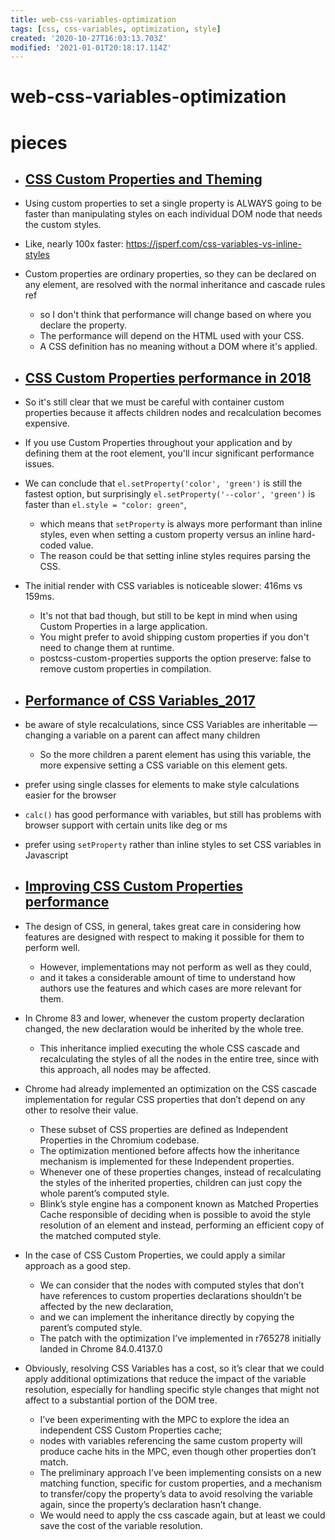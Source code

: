 ```yaml
---
title: web-css-variables-optimization
tags: [css, css-variables, optimization, style]
created: '2020-10-27T16:03:13.703Z'
modified: '2021-01-01T20:18:17.114Z'
---
```


# web-css-variables-optimization

# pieces

- ## [CSS Custom Properties and Theming](https://css-tricks.com/css-custom-properties-theming/)
- Using custom properties to set a single property is ALWAYS going to be faster than manipulating styles on each individual DOM node that needs the custom styles.
- Like, nearly 100x faster: https://jsperf.com/css-variables-vs-inline-styles

- Custom properties are ordinary properties, so they can be declared on any element, are resolved with the normal inheritance and cascade rules ref 
  - so I don't think that performance will change based on where you declare the property. 
  - The performance will depend on the HTML used with your CSS.
  - A CSS definition has no meaning without a DOM where it's applied.

- ## [CSS Custom Properties performance in 2018](https://blog.jiayihu.net/css-custom-properties-performance-in-2018/)
- So it's still clear that we must be careful with container custom properties because it affects children nodes and recalculation becomes expensive. 
- If you use Custom Properties throughout your application and by defining them at the root element, you'll incur significant performance issues.
- We can conclude that `el.setProperty('color', 'green')` is still the fastest option, but surprisingly `el.setProperty('--color', 'green')` is faster than `el.style = "color: green"`, 
  - which means that `setProperty` is always more performant than inline styles, even when setting a custom property versus an inline hard-coded value. 
  - The reason could be that setting inline styles requires parsing the CSS.
- The initial render with CSS variables is noticeable slower: 416ms vs 159ms. 
  - It's not that bad though, but still to be kept in mind when using Custom Properties in a large application.
  - You might prefer to avoid shipping custom properties if you don't need to change them at runtime. 
  - postcss-custom-properties supports the option preserve: false to remove custom properties in compilation.

- ## [Performance of CSS Variables_2017](https://lisilinhart.info/posts/css-variables-performance/)
- be aware of style recalculations, since CSS Variables are inheritable — changing a variable on a parent can affect many children
  - So the more children a parent element has using this variable, the more expensive setting a CSS variable on this element gets.
- prefer using single classes for elements to make style calculations easier for the browser
- `calc()` has good performance with variables, but still has problems with browser support with certain units like deg or ms
- prefer using `setProperty` rather than inline styles to set CSS variables in Javascript

- ## [Improving CSS Custom Properties performance](https://blogs.igalia.com/jfernandez/2020/08/13/improving-css-custom-properties-performance/)
- The design of CSS, in general, takes great care in considering how features are designed with respect to making it possible for them to perform well. 
  - However, implementations may not perform as well as they could, 
  - and it takes a considerable amount of time to understand how authors use the features and which cases are more relevant for them.
- In Chrome 83 and lower, whenever the custom property declaration changed, the new declaration would be inherited by the whole tree. 
  - This inheritance implied executing the whole CSS cascade and recalculating the styles of all the nodes in the entire tree, since with this approach, all nodes may be affected.
- Chrome had already implemented an optimization on the CSS cascade implementation for regular CSS properties that don’t depend on any other to resolve their value. 
  - These subset of CSS properties are defined as Independent Properties in the Chromium codebase.
  - The optimization mentioned before affects how the inheritance mechanism is implemented for these Independent properties. 
  - Whenever one of these properties changes, instead of recalculating the styles of the inherited properties, children can just copy the whole parent’s computed style. 
  - Blink’s style engine has a component known as Matched Properties Cache responsible of deciding when is possible to avoid the style resolution of an element and instead, performing an efficient copy of the matched computed style. 
- In the case of CSS Custom Properties, we could apply a similar approach as a good step. 
  - We can consider that the nodes with computed styles that don’t have references to custom properties declarations shouldn’t be affected by the new declaration, 
  - and we can implement the inheritance directly by copying the parent’s computed style. 
  - The patch with the optimization I’ve implemented in r765278 initially landed in Chrome 84.0.4137.0
- Obviously, resolving CSS Variables has a cost, so it’s clear that we could apply additional optimizations that reduce the impact of the variable resolution, especially for handling specific style changes that might not affect to a substantial portion of the DOM tree. 
  - I’ve been experimenting with the MPC to explore the idea an independent CSS Custom Properties cache; 
  - nodes with variables referencing the same custom property will produce cache hits in the MPC, even though other properties don’t match.
  - The preliminary approach I’ve been implementing consists on a new matching function, specific for custom properties, and a mechanism to transfer/copy the property’s data to avoid resolving the variable again, since the property’s declaration hasn’t change. 
  - We would need to apply the css cascade again, but at least we could save the cost of the variable resolution.
